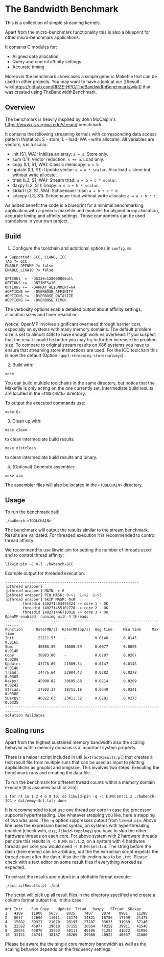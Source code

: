 # The Bandwidth Benchmark

This is a collection of simple streaming kernels.

Apart from the micro-benchmark functionality this is also a blueprint for other micro-benchmark applications.

It contains C modules for:
* Aligned data allocation
* Query and control affinity settings
* Accurate timing

Moreover the benchmark showcases a simple generic Makefile that can be used in other projects.
You may want to have a look at our [[Result wiki|https://github.com/RRZE-HPC/TheBandwidthBenchmark/wiki]] that was created using TheBandwidthBenchmark.

## Overview

The benchmark is heavily inspired by John McCalpin's https://www.cs.virginia.edu/stream/ benchmark.

It contains the following streaming kernels with corresponding data access pattern (Notation: S - store, L - load, WA - write allocate). All variables are vectors, s is a scalar:

* init (S1, WA): Initilize an array: `a = s`. Store only.
* sum (L1): Vector reduction: `s += a`. Load only.
* copy  (L1, S1, WA): Classic memcopy: `a = b`.
* update (L1, S1): Update vector: `a = a * scalar`. Also load + store but without write allocate.
* triad (L2, S1, WA): Stream triad: `a = b + c * scalar`.
* daxpy (L2, S1): Daxpy: `a = a + b * scalar`.
* striad (L3, S1, WA): Schoenauer triad: `a = b + c * d`.
* sdaxpy (L3, S1): Schoenauer triad without write allocate: `a = a + b * c`.

As added benefit the code is a blueprint for a minimal benchmarking application with a generic makefile and modules for aligned array allocation, accurate timing and affinity settings. Those components can be used standalone in your own project.

## Build

1. Configure the toolchain and additional options in `config.mk`:
```
# Supported: GCC, CLANG, ICC
TAG ?= GCC
ENABLE_OPENMP ?= false
ENABLE_LIKWID ?= false

OPTIONS  =  -DSIZE=120000000ull
OPTIONS +=  -DNTIMES=10
OPTIONS +=  -DARRAY_ALIGNMENT=64
#OPTIONS +=  -DVERBOSE_AFFINITY
#OPTIONS +=  -DVERBOSE_DATASIZE
#OPTIONS +=  -DVERBOSE_TIMER
```

The verbosity options enable detailed output about affinity settings, allocation sizes and timer resolution.

*Notice:* OpenMP involves significant overhead through barrier cost, especially on systems with many memory domains. The default problem size is set to almost 4GB to have enough work vs overhead. If you suspect that the result should be better you may try to further increase the problem size. To compare to original stream results on X86 systems you have to ensure that streaming store instructions are used. For the ICC toolchain this is now the default (Option `-qopt-streaming-stores=always`). 

2. Build with:
```
make
```

You can build multiple toolchains in the same directory, but notice that the Makefile is only acting on the one currently set. Intermediate build results are located in the `<TOOLCHAIN>` directory.

To output the executed commands use:
```
make Q=
```

3. Clean up with:
```
make clean
```
to clean intermediate build results.

```
make distclean
```
to clean intermediate build results and binary.

4. (Optional) Generate assembler:
```
make asm
```
The assembler files will also be located in the `<TOOLCHAIN>` directory.

## Usage

To run the benchmark call:
```
./bwBench-<TOOLCHAIN>
```

The benchmark will output the results similar to the stream benchmark. Results are validated.
For threaded execution it is recommended to control thread affinity.

We recommend to use likwid-pin for setting the number of threads used and to control thread affinity:
```
likwid-pin -C 0-3 ./bwbench-GCC
```

Example output for threaded execution:
```
-------------------------------------------------------------
[pthread wrapper]
[pthread wrapper] MAIN -> 0
[pthread wrapper] PIN_MASK: 0->1  1->2  2->3
[pthread wrapper] SKIP MASK: 0x0
        threadid 140271463495424 -> core 1 - OK
        threadid 140271455102720 -> core 2 - OK
        threadid 140271446710016 -> core 3 - OK
OpenMP enabled, running with 4 threads
----------------------------------------------------------------------------
Function      Rate(MB/s)  Rate(MFlop/s)  Avg time     Min time     Max time
Init:          22111.53    -             0.0148       0.0145       0.0165
Sum:           46808.59    46808.59      0.0077       0.0068       0.0140
Copy:          30983.06    -             0.0207       0.0207       0.0208
Update:        43778.69    21889.34      0.0147       0.0146       0.0148
Triad:         34476.64    22984.43      0.0282       0.0278       0.0305
Daxpy:         45908.82    30605.88      0.0214       0.0209       0.0242
STriad:        37502.37    18751.18      0.0349       0.0341       0.0388
SDaxpy:        46822.63    23411.32      0.0281       0.0273       0.0325
----------------------------------------------------------------------------
Solution Validates
```

## Scaling runs

Apart from the highest sustained memory bandwidth also the scaling behavior within memory domains is a important system property.

There is a helper script included in util (```extractResults.pl```) that creates a text result file from multiple runs that can be used as input to plotting applications as gnuplot and xmgrace.
This involves two steps: Executing the benchmark runs and creating the data file.

To run the benchmark for different thread counts within a memory domain execute (this assumes bash or zsh):
```
$ for nt in 1 2 4 6 8 10; do likwid-pin -q -C E:M0:$nt:1:2 ./bwbench-ICC > dat/emmy-$nt.txt; done
```

It is recommended to just use one thread per core in case the processor supports hyperthreading.
Use whatever stepping you like, here a stepping of two was used.
The ```-q``` option suppresses output from ```likwid-pin```.
Above line uses the expression based syntax, on systems with hyperthreading enabled (check with, e.g., ```likwid-topology```) you have to skip the other hardware threads on each core.
For above system with 2 hardware threads per core this results in ```-C E:M0:$nt:1:2```, on a system with 4 hardware threads per core you would need ```-C E:M0:$nt:1:4```.
The string before the dash (here emmy) can be arbitrary, but the the extraction script expects the thread count after the dash.
Also the file ending has to be ```.txt```.
Please check with a text editor on some result files if everything worked as expected.

To extract the results and output in a plottable format execute:
```
./extractResults.pl ./dat
```

The script will pick up all result files in the directory specified and create a column format output file.
In this case:
```
#nt	Init	Sum	Copy	Update	Triad	Daxpy	STriad	SDaxpy
1	4109	11900	5637	8025	7407	9874	8981	11288
2	8057	22696	11011	15174	14821	18786	17599	21475
4	15602	39327	21020	28197	27287	33633	31939	37146
6	22592	45877	29618	37155	36664	40259	39911	41546
8	28641	46878	35763	40111	40106	41293	41022	41950
10	33151	46741	38187	40269	39960	40922	40567	41606
```

Please be aware the the single core memory bandwidth as well as the scaling behavior depends on the frequency settings.

